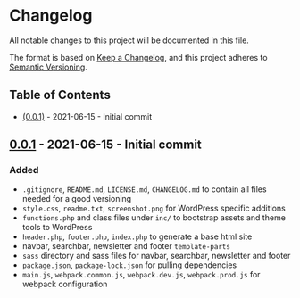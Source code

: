 # Changelog

All notable changes to this project will be documented in this file.

The format is based on [Keep a Changelog](https://keepachangelog.com/en/1.0.0/), and this project adheres
to [Semantic Versioning](https://semver.org/spec/v2.0.0.html).

## Table of Contents

- [(0.0.1)](#001---2021-06-15---initial-commit) - 2021-06-15 - Initial commit

## [0.0.1] - 2021-06-15 - Initial commit

### Added

- `.gitignore`, `README.md`, `LICENSE.md`, `CHANGELOG.md` to contain all files needed for a good versioning
- `style.css`, `readme.txt`, `screenshot.png` for WordPress specific additions
- `functions.php` and class files under `inc/` to bootstrap assets and theme tools to WordPress
- `header.php`, `footer.php`, `index.php` to generate a base html site
- navbar, searchbar, newsletter and footer `template-parts`
- `sass` directory and sass files for navbar, searchbar, newsletter and footer
- `package.json`, `package-lock.json` for pulling dependencies
- `main.js`, `webpack.common.js`, `webpack.dev.js`, `webpack.prod.js` for webpack configuration

[0.0.1]: https://gitlab.rackhost.hu/rackhost/wp-tudasbazis/
